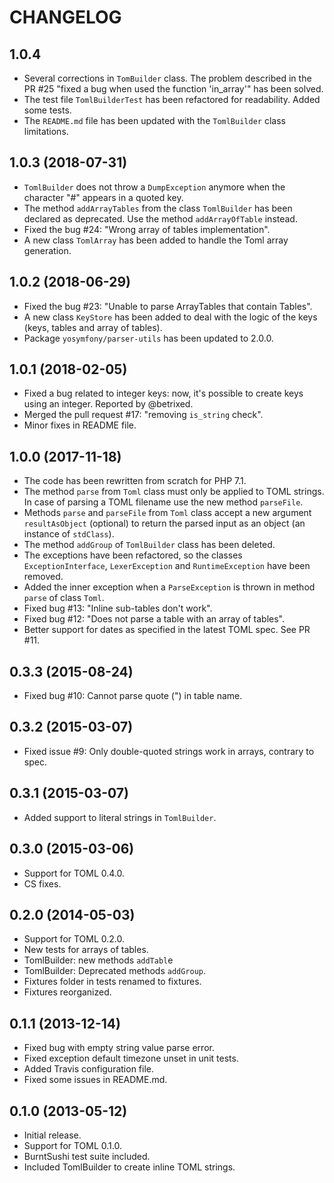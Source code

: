 CHANGELOG
=========
1.0.4
-----
* Several corrections in `TomBuilder` class. The problem described in the PR #25 "fixed a bug when used the function 'in_array'" has been solved.
* The test file `TomlBuilderTest` has been refactored for readability. Added some tests.
* The `README.md` file has been updated with the `TomlBuilder` class limitations.

1.0.3 (2018-07-31)
------------------
* `TomlBuilder` does not throw a `DumpException` anymore when the character "#" appears in a quoted key.
* The method `addArrayTables` from the class `TomlBuilder` has been declared as deprecated. Use the method `addArrayOfTable` instead.
* Fixed the bug #24: "Wrong array of tables implementation".
* A new class `TomlArray` has been added to handle the Toml array generation. 

1.0.2 (2018-06-29)
------------------
* Fixed the bug #23: "Unable to parse ArrayTables that contain Tables".
* A new class `KeyStore` has been added to deal with the logic of the keys (keys, tables and array of tables).
* Package `yosymfony/parser-utils` has been updated to 2.0.0.

1.0.1 (2018-02-05)
------------------
* Fixed a bug related to integer keys: now, it's possible to create keys using an integer. Reported by @betrixed.
* Merged the pull request #17: "removing `is_string` check".
* Minor fixes in README file.

1.0.0 (2017-11-18)
------------------
* The code has been rewritten from scratch for PHP 7.1.
* The method `parse` from `Toml` class must only be applied to TOML strings.
  In case of parsing a TOML filename use the new method `parseFile`.
* Methods `parse` and `parseFile` from `Toml` class accept a new argument `resultAsObject`
  (optional) to return the parsed input as an object (an instance of `stdClass`).
* The method `addGroup` of `TomlBuilder` class has been deleted.
* The exceptions have been refactored, so the classes `ExceptionInterface`,
  `LexerException` and `RuntimeException` have been removed.
* Added the inner exception when a `ParseException` is thrown in method `parse` of class `Toml`.
* Fixed bug #13: "Inline sub-tables don't work".
* Fixed bug #12: "Does not parse a table with an array of tables".
* Better support for dates as specified in the latest TOML spec. See PR #11.

0.3.3 (2015-08-24)
------------------
* Fixed bug #10: Cannot parse quote (") in table name.

0.3.2 (2015-03-07)
------------------
* Fixed issue #9: Only double-quoted strings work in arrays, contrary to spec.

0.3.1 (2015-03-07)
------------------
* Added support to literal strings in `TomlBuilder`.

0.3.0 (2015-03-06)
------------------
* Support for TOML 0.4.0.
* CS fixes.

0.2.0 (2014-05-03)
--------------------
* Support for TOML 0.2.0.
* New tests for arrays of tables.
* TomlBuilder: new methods `addTabl`e
* TomlBuilder: Deprecated methods `addGroup`.
* Fixtures folder in tests renamed to fixtures.
* Fixtures reorganized.

0.1.1 (2013-12-14)
------------------
* Fixed bug with empty string value parse error.
* Fixed exception default timezone unset in unit tests.
* Added Travis configuration file.
* Fixed some issues in README.md.

0.1.0 (2013-05-12)
------------------
* Initial release.
* Support for TOML 0.1.0.
* BurntSushi test suite included.
* Included TomlBuilder to create inline TOML strings.
